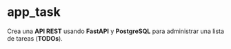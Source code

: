# app_task
Crea una **API REST** usando **FastAPI** y **PostgreSQL** para administrar una lista de tareas (**TODOs**).
